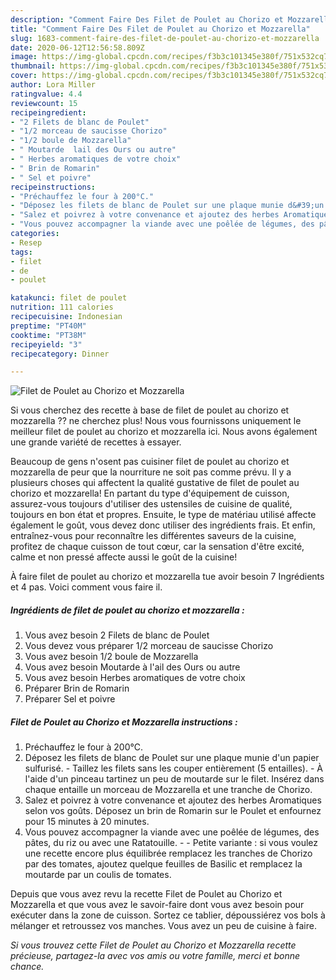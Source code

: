 ```yaml
---
description: "Comment Faire Des Filet de Poulet au Chorizo et Mozzarella"
title: "Comment Faire Des Filet de Poulet au Chorizo et Mozzarella"
slug: 1683-comment-faire-des-filet-de-poulet-au-chorizo-et-mozzarella
date: 2020-06-12T12:56:58.809Z
image: https://img-global.cpcdn.com/recipes/f3b3c101345e380f/751x532cq70/filet-de-poulet-au-chorizo-et-mozzarella-photo-principale-de-la-recette.jpg
thumbnail: https://img-global.cpcdn.com/recipes/f3b3c101345e380f/751x532cq70/filet-de-poulet-au-chorizo-et-mozzarella-photo-principale-de-la-recette.jpg
cover: https://img-global.cpcdn.com/recipes/f3b3c101345e380f/751x532cq70/filet-de-poulet-au-chorizo-et-mozzarella-photo-principale-de-la-recette.jpg
author: Lora Miller
ratingvalue: 4.4
reviewcount: 15
recipeingredient:
- "2 Filets de blanc de Poulet"
- "1/2 morceau de saucisse Chorizo"
- "1/2 boule de Mozzarella"
- " Moutarde  lail des Ours ou autre"
- " Herbes aromatiques de votre choix"
- " Brin de Romarin"
- " Sel et poivre"
recipeinstructions:
- "Préchauffez le four à 200°C."
- "Déposez les filets de blanc de Poulet sur une plaque munie d&#39;un papier sulfurisé. Taillez les filets sans les couper entièrement (5 entailles). À l&#39;aide d&#39;un pinceau tartinez un peu de moutarde sur le filet. Insérez dans chaque entaille un morceau de Mozzarella et une tranche de Chorizo."
- "Salez et poivrez à votre convenance et ajoutez des herbes Aromatiques selon vos goûts. Déposez un brin de Romarin sur le Poulet et enfournez pour 15 minutes à 20 minutes."
- "Vous pouvez accompagner la viande avec une poêlée de légumes, des pâtes, du riz ou avec une Ratatouille.  Petite variante : si vous voulez une recette encore plus équilibrée remplacez les tranches de Chorizo par des tomates, ajoutez quelque feuilles de Basilic et remplacez la moutarde par un coulis de tomates."
categories:
- Resep
tags:
- filet
- de
- poulet

katakunci: filet de poulet 
nutrition: 111 calories
recipecuisine: Indonesian
preptime: "PT40M"
cooktime: "PT38M"
recipeyield: "3"
recipecategory: Dinner

---
```



![Filet de Poulet au Chorizo et Mozzarella](https://img-global.cpcdn.com/recipes/f3b3c101345e380f/751x532cq70/filet-de-poulet-au-chorizo-et-mozzarella-photo-principale-de-la-recette.jpg)

Si vous cherchez des recette à base de filet de poulet au chorizo et mozzarella ?? ne cherchez plus! Nous vous fournissons uniquement le meilleur filet de poulet au chorizo et mozzarella ici. Nous avons également une grande variété de recettes à essayer.

Beaucoup de gens n'osent pas cuisiner filet de poulet au chorizo et mozzarella de peur que la nourriture ne soit pas comme prévu. Il y a plusieurs choses qui affectent la qualité gustative de filet de poulet au chorizo et mozzarella! En partant du type d'équipement de cuisson, assurez-vous toujours d'utiliser des ustensiles de cuisine de qualité, toujours en bon état et propres. Ensuite, le type de matériau utilisé affecte également le goût, vous devez donc utiliser des ingrédients frais. Et enfin, entraînez-vous pour reconnaître les différentes saveurs de la cuisine, profitez de chaque cuisson de tout cœur, car la sensation d'être excité, calme et non pressé affecte aussi le goût de la cuisine!

<!--inarticleads1-->

À faire filet de poulet au chorizo et mozzarella tue avoir besoin 7 Ingrédients et 4 pas. Voici comment vous faire il.

##### Ingrédients de filet de poulet au chorizo et mozzarella :

1. Vous avez besoin 2 Filets de blanc de Poulet
1. Vous devez vous préparer 1/2 morceau de saucisse Chorizo
1. Vous avez besoin 1/2 boule de Mozzarella
1. Vous avez besoin  Moutarde à l&#39;ail des Ours ou autre
1. Vous avez besoin  Herbes aromatiques de votre choix
1. Préparer  Brin de Romarin
1. Préparer  Sel et poivre




<!--inarticleads2-->

##### Filet de Poulet au Chorizo et Mozzarella instructions :

1. Préchauffez le four à 200°C.
1. Déposez les filets de blanc de Poulet sur une plaque munie d&#39;un papier sulfurisé. - Taillez les filets sans les couper entièrement (5 entailles). - À l&#39;aide d&#39;un pinceau tartinez un peu de moutarde sur le filet. Insérez dans chaque entaille un morceau de Mozzarella et une tranche de Chorizo.
1. Salez et poivrez à votre convenance et ajoutez des herbes Aromatiques selon vos goûts. Déposez un brin de Romarin sur le Poulet et enfournez pour 15 minutes à 20 minutes.
1. Vous pouvez accompagner la viande avec une poêlée de légumes, des pâtes, du riz ou avec une Ratatouille. -  - Petite variante : si vous voulez une recette encore plus équilibrée remplacez les tranches de Chorizo par des tomates, ajoutez quelque feuilles de Basilic et remplacez la moutarde par un coulis de tomates.




<!--inarticleads1-->

<p>
Depuis que vous avez revu la recette Filet de Poulet au Chorizo et Mozzarella et que vous avez le savoir-faire dont vous avez besoin pour exécuter dans la zone de cuisson. Sortez ce tablier, dépoussiérez vos bols à mélanger et retroussez vos manches. Vous avez un peu de cuisine à faire.
</p>

<p>
<i>Si vous trouvez cette Filet de Poulet au Chorizo et Mozzarella recette précieuse, partagez-la avec vos amis ou votre famille, merci et bonne chance.</i>
</p>
